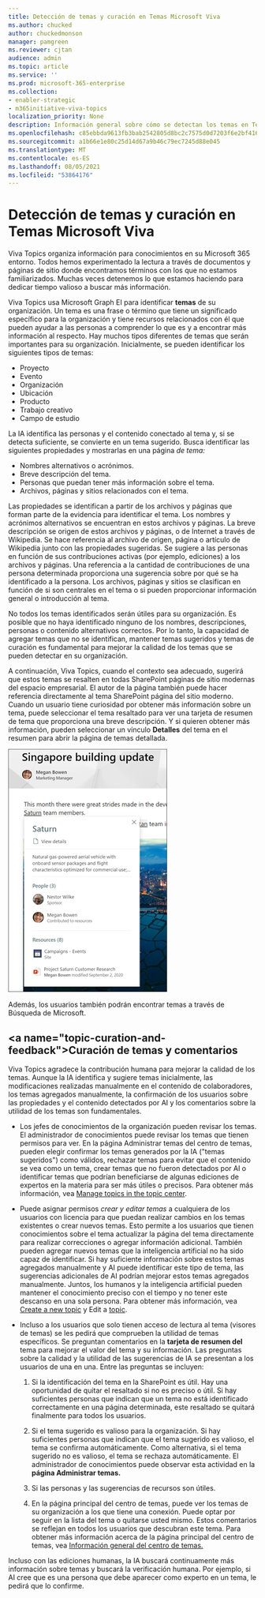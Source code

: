 ```yaml
---
title: Detección de temas y curación en Temas Microsoft Viva
ms.author: chucked
author: chuckedmonson
manager: pamgreen
ms.reviewer: cjtan
audience: admin
ms.topic: article
ms.service: ''
ms.prod: microsoft-365-enterprise
ms.collection:
- enabler-strategic
- m365initiative-viva-topics
localization_priority: None
description: Información general sobre cómo se detectan los temas en Temas de Viva.
ms.openlocfilehash: c85ebbda9613fb3bab2542805d8bc2c7575d0d7203f6e2bf41650fb0d9771f60
ms.sourcegitcommit: a1b66e1e80c25d14d67a9b46c79ec7245d88e045
ms.translationtype: MT
ms.contentlocale: es-ES
ms.lasthandoff: 08/05/2021
ms.locfileid: "53864176"
---
```

# <a name="topic-discovery-and-curation-in-microsoft-viva-topics"></a>Detección de temas y curación en Temas Microsoft Viva 

Viva Topics organiza información para conocimientos en su Microsoft 365 entorno. Todos hemos experimentado la lectura a través de documentos y páginas de sitio donde encontramos términos con los que no estamos familiarizados. Muchas veces detenemos lo que estamos haciendo para dedicar tiempo valioso a buscar más información.

Viva Topics usa Microsoft Graph EI para identificar **temas** de su organización.  Un tema es una frase o término que tiene un significado específico para la organización y tiene recursos relacionados con él que pueden ayudar a las personas a comprender lo que es y a encontrar más información al respecto. Hay muchos tipos diferentes de temas que serán importantes para su organización. Inicialmente, se pueden identificar los siguientes tipos de temas:

- Proyecto
- Evento
- Organización
- Ubicación
- Producto
- Trabajo creativo
- Campo de estudio

La IA identifica las personas y el contenido conectado al tema y, si se detecta suficiente, se convierte en un tema sugerido. Busca identificar las siguientes propiedades y mostrarlas en una página *de tema:*

- Nombres alternativos o acrónimos.
- Breve descripción del tema.
- Personas que puedan tener más información sobre el tema.
- Archivos, páginas y sitios relacionados con el tema.

Las propiedades se identifican a partir de los archivos y páginas que forman parte de la evidencia para identificar el tema. Los nombres y acrónimos alternativos se encuentran en estos archivos y páginas. La breve descripción se origen de estos archivos y páginas, o de Internet a través de Wikipedia. Se hace referencia al archivo de origen, página o artículo de Wikipedia junto con las propiedades sugeridas. Se sugiere a las personas en función de sus contribuciones activas (por ejemplo, ediciones) a los archivos y páginas. Una referencia a la cantidad de contribuciones de una persona determinada proporciona una sugerencia sobre por qué se ha identificado a la persona. Los archivos, páginas y sitios se clasifican en función de si son centrales en el tema o si pueden proporcionar información general o introducción al tema. 

No todos los temas identificados serán útiles para su organización. Es posible que no haya identificado ninguno de los nombres, descripciones, personas o contenido alternativos correctos. Por lo tanto, la capacidad de agregar temas que no se identifican, mantener temas sugeridos y temas de curación es fundamental para mejorar la calidad de los temas que se pueden detectar en su organización.

A continuación, Viva Topics, cuando el contexto sea adecuado, sugerirá que estos temas se resalten en todas SharePoint páginas de sitio modernas del espacio empresarial. El autor de la página también puede hacer referencia directamente al tema SharePoint página del sitio moderno. Cuando un usuario tiene curiosidad por obtener más información sobre un  tema, puede seleccionar el tema resaltado para ver una tarjeta de resumen de tema que proporciona una breve descripción. Y si quieren obtener más información, pueden seleccionar un vínculo **Detalles** del tema en el resumen para abrir la página de temas detallada.

![Aspectos destacados del tema.](../media/knowledge-management/saturn.png) </br>

Además, los usuarios también podrán encontrar temas a través de Búsqueda de Microsoft.

## <a name="topic-curation-and-feedback&quot;></a>Curación de temas y comentarios

Viva Topics agradece la contribución humana para mejorar la calidad de los temas. Aunque la IA identifica y sugiere temas inicialmente, las modificaciones realizadas manualmente en el contenido de colaboradores, los temas agregados manualmente, la confirmación de los usuarios sobre las propiedades y el contenido detectados por AI y los comentarios sobre la utilidad de los temas son fundamentales.

- Los jefes de  conocimientos de la organización pueden revisar los temas. El administrador de conocimientos puede revisar los temas que tienen permisos para ver. En  la página Administrar temas del centro de temas, pueden elegir confirmar los temas generados por la IA (&quot;temas sugeridos") como válidos, rechazar temas para evitar que el contenido se vea como un tema, crear temas que no fueron detectados por AI o identificar temas que podrían beneficiarse de algunas ediciones de expertos en la materia para ser más útiles o precisos. Para obtener más información, vea [Manage topics in the topic center](manage-topics.md).

- Puede asignar permisos *crear y editar temas* a cualquiera de los usuarios con licencia para que puedan realizar cambios en los temas existentes o crear nuevos temas. Esto permite a los usuarios que tienen conocimientos sobre el tema actualizar la página del tema directamente para realizar correcciones o agregar información adicional. También pueden agregar nuevos temas que la inteligencia artificial no ha sido capaz de identificar. Si hay suficiente información sobre estos temas agregados manualmente y AI puede identificar este tipo de tema, las sugerencias adicionales de AI podrían mejorar estos temas agregados manualmente. Juntos, los humanos y la inteligencia artificial pueden mantener el conocimiento preciso con el tiempo y no tener este descanso en una sola persona. Para obtener más información, vea [Create a new topic](./create-a-topic.md) y Edit a [topic](./edit-a-topic.md).

- Incluso a los usuarios que solo tienen acceso de lectura al tema (visores de temas) se les pedirá que comprueben la utilidad de temas específicos. Se preguntan comentarios en la **tarjeta de resumen del** tema para mejorar el valor del tema y su información. Las preguntas sobre la calidad y la utilidad de las sugerencias de IA se presentan a los usuarios de una en una. Entre las preguntas se incluyen:

    1. Si la identificación del tema en la SharePoint es útil. Hay una oportunidad de quitar el resaltado si no es preciso o útil. Si hay suficientes personas que indican que un tema no está identificado correctamente en una página determinada, este resaltado se quitará finalmente para todos los usuarios. 

    2. Si el tema sugerido es valioso para la organización. Si hay suficientes personas que indican que el tema sugerido es valioso, el tema se confirma automáticamente. Como alternativa, si el tema sugerido no es valioso, el tema se rechaza automáticamente. El administrador de conocimientos puede observar esta actividad en la **página Administrar temas.**

    3. Si las personas y las sugerencias de recursos son útiles.

    4. En la página principal del centro de temas, puede ver los temas de su organización a los que tiene una conexión. Puede optar por seguir en la lista del tema o quitarse usted mismo. Estos comentarios se reflejan en todos los usuarios que descubran este tema. Para obtener más información acerca de la página principal del centro de temas, vea [Información general del centro de temas.](./topic-center-overview.md)

Incluso con las ediciones humanas, la IA buscará continuamente más información sobre temas y buscará la verificación humana. Por ejemplo, si AI cree que es una persona que debe aparecer como experto en un tema, le pedirá que lo confirme. 

